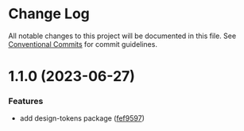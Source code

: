 # Change Log

All notable changes to this project will be documented in this file.
See [Conventional Commits](https://conventionalcommits.org) for commit guidelines.

# 1.1.0 (2023-06-27)

### Features

- add design-tokens package ([fef9597](https://github.com/ajkl2533/monorepo-example/commit/fef9597651a96618b57ca6d1b0f50bb004fb8d0f))
